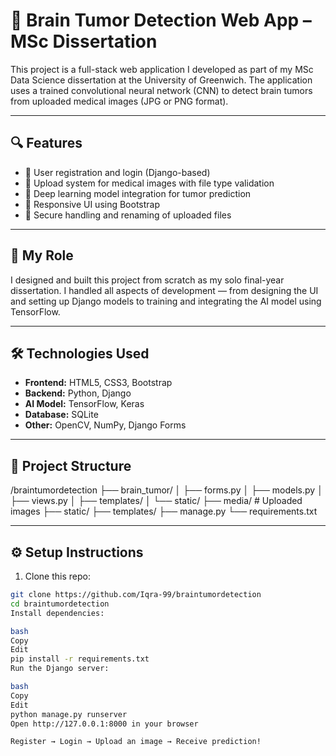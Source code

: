# 🧠 Brain Tumor Detection Web App – MSc Dissertation

This project is a full-stack web application I developed as part of my MSc Data Science dissertation at the University of Greenwich. The application uses a trained convolutional neural network (CNN) to detect brain tumors from uploaded medical images (JPG or PNG format).

---

## 🔍 Features

- 🔐 User registration and login (Django-based)
- 📂 Upload system for medical images with file type validation
- 🧠 Deep learning model integration for tumor prediction
- 📱 Responsive UI using Bootstrap
- 🧹 Secure handling and renaming of uploaded files

---

## 💼 My Role

I designed and built this project from scratch as my solo final-year dissertation. I handled all aspects of development — from designing the UI and setting up Django models to training and integrating the AI model using TensorFlow.

---

## 🛠️ Technologies Used

- **Frontend:** HTML5, CSS3, Bootstrap  
- **Backend:** Python, Django  
- **AI Model:** TensorFlow, Keras  
- **Database:** SQLite  
- **Other:** OpenCV, NumPy, Django Forms

---

## 📁 Project Structure

/braintumordetection
├── brain_tumor/
│ ├── forms.py
│ ├── models.py
│ ├── views.py
│ ├── templates/
│ └── static/
├── media/ # Uploaded images
├── static/
├── templates/
├── manage.py
└── requirements.txt


---

## ⚙️ Setup Instructions

1. Clone this repo:
```bash
git clone https://github.com/Iqra-99/braintumordetection
cd braintumordetection
Install dependencies:

bash
Copy
Edit
pip install -r requirements.txt
Run the Django server:

bash
Copy
Edit
python manage.py runserver
Open http://127.0.0.1:8000 in your browser

Register → Login → Upload an image → Receive prediction!

